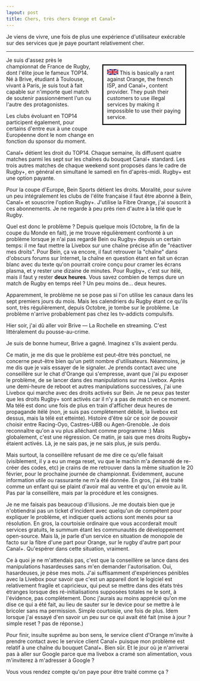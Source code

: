 ```yaml
---
layout: post
title: Chers, très chers Orange et Canal+
---
```


Je viens de vivre, une fois de plus une expérience d'utilisateur exécrable sur
des services que je paye pourtant relativement cher.

---

<div style="float:right; width:200px; border: solid; margin: 20px; padding: 10px">
<img src="/assets/union-jack.png" width="30px">
This is basically a rant against Orange, the french ISP, and Canal+,
content provider. They push their customers to use illegal services by
making it impossible to use their paying service.
</div>

Je suis d'assez près le championnat de France de Rugby, dont l'élite joue le
fameux TOP14. Né à Brive, étudiant à Toulouse, vivant à Paris, je suis tout à
fait capable sur n'importe quel match de soutenir passionnément l'un ou l'autre
des protagonistes.

Les clubs évoluant en TOP14 participent également, pour certains d'entre eux
à une coupe Européenne dont le nom change en fonction du sponsor du moment.

Canal+ détient les droit du TOP14. Chaque semaine, ils diffusent quatre matches
parmi les sept sur les chaînes du bouquet Canal+ standard. Les trois autres
matches de chaque weekend sont proposés dans le cadre de Rugby+, en général
en simultané le samedi en fin d'après-midi. Rugby+ est une option payante.

Pour la coupe d'Europe, Bein Sports détient les droits. Moralité, pour suivre
un peu intégralement les clubs de l'élite française il faut être abonné à Bein,
Canal+ et souscrire l'option Rugby+. J'utilise la Fibre Orange, j'ai souscrit à
ces abonnements. Je ne regarde à peu près rien d'autre à la télé que le Rugby.

Quel est donc le problème ? Depuis quelque mois (Octobre, la fin de la coupe
du Monde en fait), je me trouve régulièrement confronté à un problème lorsque
je n'ai pas regardé Bein ou Rugby+ depuis un certain temps: il me faut mettre
la Livebox sur une chaîne précise afin de "réactiver mes droits". Pour Bein,
ça va encore, il faut retrouver la "chaîne" dans d'obscurs forums sur
Internet, la chaîne en question étant en fait un écran blanc avec
du texte qu'on pourrait croire conçu pour cramer les écrans plasma, et y
rester une dizaine de minutes. Pour Rugby+, c'est sur itélé, mais il faut
y rester **deux heures**. Vous savez combien de temps dure un match de Rugby
en temps réel ? Un peu moins de... deux heures.

Apparemment, le problème ne se pose pas si l'on utilise les canaux dans les
sept premiers jours du mois. Mais les calendriers du Rugby étant ce qu'ils
sont, très régulièrement, depuis Octobre, je tombe sur le problème.
Le problème n'arrive probablement pas chez les tv-addicts compulsifs.

Hier soir, j'ai dû aller voir Brive — La Rochelle en streaming. C'est
littéralement du pousse-au-crime.

Je suis de bonne humeur, Brive a gagné. Imaginez s'ils avaient perdu.

Ce matin, je me dis que le problème est peut-être très ponctuel, ne concerne
peut-être bien qu'un petit nombre d'utilisateurs. Néanmoins, je me dis que
je vais essayer de le signaler. Je prends contact avec une conseillère sur
le chat d'Orange qui s'empresse, avant que j'ai pu exposer le problème, de se
lancer dans des manipulations sur ma Livebox. Après une demi-heure de
reboot et autres manipulations successives, j'ai une Livebox qui marche
avec des droits activés sur Bein. Je ne peux pas tester que les droits Rugby+
sont activés car il n'y a pas de match en ce moment. Ma télé est donc une
fois de plus en train d'afficher deux heures de propagande itélé (non, je suis
pas complètement débilé, la livebox est dessus, mais la télé est etteinte).
Histoire d'être sûr ce soir de pouvoir choisir entre Racing-Oyo, Castres-UBB
ou Agen-Grenoble. Je dois reconnaître qu'on a vu plus alléchant comme
programme :) Mais globalement, c'est une régression. Ce matin, je sais
que mes droits Rugby+ étaient activés. Là, je ne sais pas, je ne sais plus,
je suis perdu.

Mais surtout, la conseillère refusant de me dire ce qu'elle faisait
(visiblement, il y a eu un mega reset, vu que le machin m'a demandé de
re-créer des codes, etc) je crains de me retrouver dans la même situation
le 20 février, pour le prochaine journée de championnat. Evidemment, aucune
information utile ou rassurante ne m'a été donnée. En gros, j'ai été traité
comme un enfant qui se plaint d'avoir mal au ventre et qu'on envoie au lit.
Pas par la conseillère, mais par la procédure et les consignes.

Je ne me faisais pas beaucoup d'illusions. Je me doutais bien que je
n'obtiendrai pas un ticket d'incident avec quelqu'un de compétent pour
expliquer le problème, et indiquer quels actions sont menés pour sa
résolution. En gros, la courtoisie ordinaire que vous accorderait moult
services gratuits, le summum étant les communautés de développement
open-source. Mais là, je parle d'un service en situation de
monopole de facto sur la fibre d'une part pour Orange, sur le rugby
d'autre part pour Canal+. Qu'espérer dans cette situation, vraiment.

Ce à quoi je ne m'attendais pas, c'est que la conseillère se lance dans
des manipulations hasardeuses sans m'en demander l'autorisation. Oui,
hasardeuses, je pèse mes mots. J'ai suffisamment d'expériences pénibles
avec la Livebox pour savoir que c'est un appareil dont le logiciel est
relativement fragile et capricieux, qui peut se mettre dans des états
très étranges lorsque des ré-initialisations supposées totales ne le sont,
à l'évidence, pas complètement. Donc j'aurais au moins apprécié qu'on me dise
ce qui a été fait, au lieu de sauter sur le device pour se mettre à le
bricoler sans ma permission. Simple courtoisie, une fois de plus.
Idem lorsque j'ai essayé d'en savoir un peu sur ce qui avait été fait (mise
à jour ? simple reset ? pas de réponse.)

Pour finir, insulte suprême au bon sens, le service client d'Orange m'invite à
prendre contact avec le service client Canal+ puisque mon problème est
relatif à une chaîne du bouquet Canal+. Bien sûr. Et le jour où je n'arriverai
pas à aller sur Google parce que ma livebox a cramé son alimentation,
vous m'inviterez à m'adresser à Google ?

Vous vous rendez compte qu'on paye pour être traité comme ça ?
